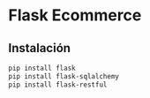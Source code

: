 # Flask Ecommerce

## Instalación

```bash
pip install flask
pip install flask-sqlalchemy
pip install flask-restful
```